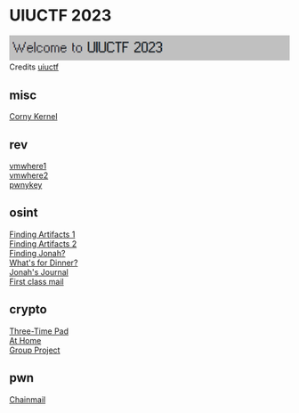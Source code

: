 # UIUCTF 2023

![sdfsdf](logo.png)
<br/>Credits [uiuctf](https://2023.uiuc.tf/)

## misc

[Corny Kernel](misc/corny_kernel/README.md)

## rev

[vmwhere1](rev/vmwhere1/README.md)\
[vmwhere2](rev/vmwhere2/README.md)\
[pwnykey](rev/pwnykey/README.md)

## osint

[Finding Artifacts 1](osint/finding_artifacts_1/README.md)\
[Finding Artifacts 2](osint/finding_artifacts_2/README.md)\
[Finding Jonah?](osint/finding_jonah/README.md)\
[What's for Dinner?](osint/whats_for_dinner/README.md)\
[Jonah's Journal](osint/jonahs_journal/README.md)\
[First class mail](osint/first_class_mail/README.md)

## crypto

[Three-Time Pad](crypto/three_time_pad/README.md)\
[At Home](crypto/at_home/README.md)\
[Group Project](crypto/group_project/README.md)

## pwn

[Chainmail](pwn/chainmail/README.md)